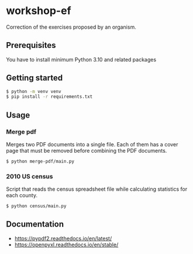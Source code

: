 # workshop-ef
Correction of the exercises proposed by an organism.

## Prerequisites
You have to install minimum Python 3.10 and related packages

## Getting started

```bash
$ python -m venv venv
$ pip install -r requirements.txt
```

## Usage

### Merge pdf
Merges two PDF documents into a single file. Each of them has a cover page that must be removed before combining the PDF documents.

```bash
$ python merge-pdf/main.py
```

### 2010 US census
Script that reads the census spreadsheet file while calculating statistics for each county.
```bash
$ python census/main.py
```

## Documentation
* https://pypdf2.readthedocs.io/en/latest/
* https://openpyxl.readthedocs.io/en/stable/
